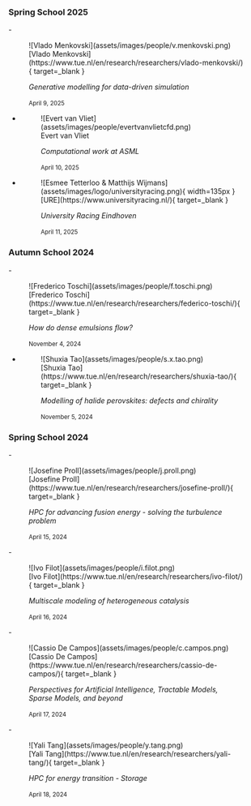 ### Spring School 2025

<div class="grid cards" markdown>
- <figure markdown>
    ![Vlado Menkovski](assets/images/people/v.menkovski.png)
    <figcaption>[Vlado Menkovski](https://www.tue.nl/en/research/researchers/vlado-menkovski/){ target=_blank }</figcaption>
    <p style="font-style: italic">
      Generative modelling for data-driven simulation
    </p>
    <small>April 9, 2025</small>
  </figure>

- <figure markdown>
    ![Evert van Vliet](assets/images/people/evertvanvlietcfd.png)
    <figcaption>Evert van Vliet</figcaption>
    <p style="font-style: italic">
      Computational work at ASML
    </p>
    <small>April 10, 2025</small>
  </figure>

- <figure markdown>
    ![Esmee Tetterloo & Matthijs Wijmans](assets/images/logo/universityracing.png){ width=135px }
    <figcaption>[URE](https://www.universityracing.nl/){ target=_blank }</figcaption>
    <p style="font-style: italic">
      University Racing Eindhoven
    </p>
    <small>April 11, 2025</small>
  </figure>

</div>

### Autumn School 2024

<div class="grid cards" markdown>
- <figure markdown>
    ![Frederico Toschi](assets/images/people/f.toschi.png)
    <figcaption>[Frederico Toschi](https://www.tue.nl/en/research/researchers/federico-toschi/){ target=_blank }</figcaption>
    <p style="font-style: italic">
      How do dense emulsions flow?
    </p>
    <small>November 4, 2024</small>
  </figure>

- <figure markdown>
    ![Shuxia Tao](assets/images/people/s.x.tao.png)
    <figcaption>[Shuxia Tao](https://www.tue.nl/en/research/researchers/shuxia-tao/){ target=_blank }</figcaption>
    <p style="font-style: italic">
      Modelling of halide perovskites: defects and chirality
    </p>
    <small>November 5, 2024</small>
  </figure>

</div>

### Spring School 2024

<div class="grid cards" markdown>
- <figure markdown>
    ![Josefine Proll](assets/images/people/j.proll.png)
    <figcaption>[Josefine Proll](https://www.tue.nl/en/research/researchers/josefine-proll/){ target=_blank }</figcaption>
    <p style="font-style: italic">
      HPC for advancing fusion energy - solving the turbulence problem
    </p>
    <small>April 15, 2024</small>
  </figure>
- <figure markdown>
    ![Ivo Filot](assets/images/people/i.filot.png)
    <figcaption>[Ivo Filot](https://www.tue.nl/en/research/researchers/ivo-filot/){ target=_blank }</figcaption>
    <p style="font-style: italic">
      Multiscale modeling of heterogeneous catalysis
    </p>
    <small>April 16, 2024</small>
  </figure>
- <figure markdown>
    ![Cassio De Campos](assets/images/people/c.campos.png)
    <figcaption>[Cassio De Campos](https://www.tue.nl/en/research/researchers/cassio-de-campos/){ target=_blank }</figcaption>
    <p style="font-style: italic">
      Perspectives for Artificial Intelligence, Tractable Models, Sparse Models, and beyond
    </p>
    <small>April 17, 2024</small>
  </figure>
- <figure markdown>
    ![Yali Tang](assets/images/people/y.tang.png)
    <figcaption>[Yali Tang](https://www.tue.nl/en/research/researchers/yali-tang/){ target=_blank }</figcaption>
    <p style="font-style: italic">
      HPC for energy transition - Storage
    </p>
    <small>April 18, 2024</small>
  </figure>
</div>
